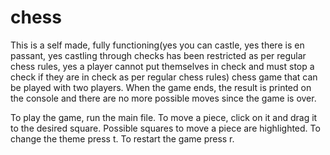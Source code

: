 # chess
This is a self made, fully functioning(yes you can castle, yes there is en passant, yes castling through checks has been restricted as per regular chess rules, yes a player cannot put themselves in check and must stop a check if they are in check as per regular chess rules) chess game that can be played with two players. When the game ends, the result is printed on the console and there are no more possible moves since the game is over. 

To play the game, run the main file.
To move a piece, click on it and drag it to the desired square. Possible squares to move a piece are highlighted.
To change the theme press t.
To restart the game press r.